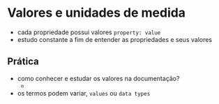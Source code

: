 # Valores e unidades de medida

* cada propriedade possui valores `property: value`
* estudo constante a fim de entender as propriedades e seus valores 

## Prática

* como conhecer e estudar os valores na documentação?
    - <color><length>
* os termos podem variar, `values` ou `data types`